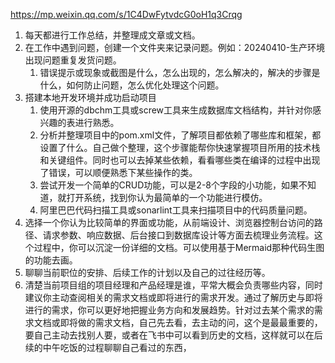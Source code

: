 https://mp.weixin.qq.com/s/1C4DwFytvdcG0oH1q3Crqg
1. 每天都进行工作总结，并整理成文章或文档。
2. 在工作中遇到问题，创建一个文件夹来记录问题。例如：20240410-生产环境出现问题重复发货问题。
    1. 错误提示或现象或截图是什么，怎么出现的，怎么解决的，解决的步骤是什么，如何防止问题，怎么优化处理这个问题。
3. 搭建本地开发环境并成功启动项目
    1. 使用开源的dbchm工具或screw工具来生成数据库文档结构，并针对你感兴趣的表进行熟悉。
    2. 分析并整理项目中的pom.xml文件，了解项目都依赖了哪些库和框架，都设置了什么。自己做个整理，这个步骤能帮你快速掌握项目所用的技术栈和关键组件。同时也可以去掉某些依赖，看看哪些类在编译的过程中出现了错误，可以顺便熟悉下某些操作的类。
    3. 尝试开发一个简单的CRUD功能，可以是2-8个字段的小功能，如果不知道，就打开系统，找到你认为最简单的一个功能进行模仿。
    4. 阿里巴巴代码扫描工具或sonarlint工具来扫描项目中的代码质量问题。
4. 选择一个你认为比较简单的界面或功能，从前端设计、浏览器控制台访问的路径、请求参数、响应数据、后台接口到数据库设计等方面去梳理业务流程。这个过程中，你可以沉淀一份详细的文档。可以使用基于Mermaid那种代码生图的功能去画。
5. 聊聊当前职位的安排、后续工作的计划以及自己的过往经历等。
6. 清楚当前项目组的项目经理和产品经理是谁，平常大概会负责哪些内容，同时建议你主动查阅相关的需求文档或即将进行的需求开发。通过了解历史与即将进行的需求，你可以更好地把握业务方向和发展趋势。针对过去某个需求的需求文档或即将做的需求文档，自己先去看，去主动的问，这个是最最重要的，要自己主动去找别人要，或者在飞书中可以看到历史的文档，这样就可以在后续的中午吃饭的过程聊聊自己看过的东西，